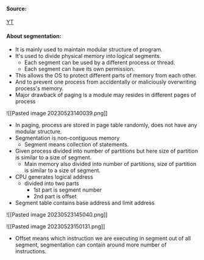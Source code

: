 #### Source:
[YT](https://www.youtube.com/watch?v=H7cJsF79iew&list=PLXj4XH7LcRfDrdQuJTHIPmKMpa7eYVaPm&index=55)


#### About segmentation:

* It is mainly used to maintain modular structure of program.
* It's used to divide physical memory into logical segments.
	* Each segment can be used by a different process or thread.
	* Each segment can have its own permission.
* This allows the OS to protect different parts of memory from each other.
* And to prevent one process from accidentally or maliciously overwriting process's memory.
* Major drawback of paging is a module may resides in different pages of process

 ![[Pasted image 20230523140039.png]]

* In paging, process are stored in page table randomly, does not have any modular structure.
* Segmentation is non-contiguous memory
	* Segment means collection of statements.
* Given process divided into number of partitions but here size of partition is similar to a size of segment.
	* Main memory also divided into number of partitions, size of partition is similar to a size of segment.
* CPU generates logical address
	* divided into two parts
		* 1st part is segment number
		* 2nd part is offset
* Segment table contains base address and limit address

![[Pasted image 20230523145040.png]]

 
![[Pasted image 20230523150131.png]]

* Offset means which instruction we are executing in segment out of all segment, segmentation can contain around more number of instructions.